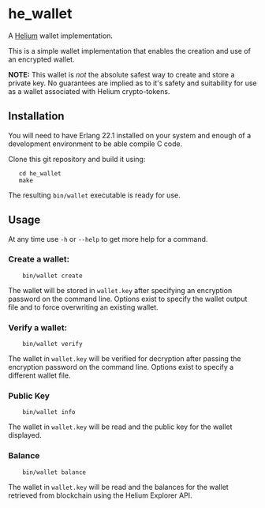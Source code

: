 # he_wallet

A [Helium](https://helium.com) wallet implementation.

This is a simple wallet implementation that enables the creation and
use of an encrypted wallet.

**NOTE:** This wallet is _not_ the absolute safest way to create and
store a private key. No guarantees are implied as to it's safety and
suitability for use as a wallet associated with Helium crypto-tokens.

## Installation

You will need to have Erlang 22.1 installed on your system and enough
of a development environment to be able compile C code.

Clone this git repository and build it using:

```
   cd he_wallet
   make
```

The resulting `bin/wallet` executable is ready for use.

## Usage

At any time use `-h` or `--help` to get more help for a command.

### Create a wallet:

```
    bin/wallet create
```

The wallet will be stored in `wallet.key` after specifying an
encryption password on the command line. Options exist to specify the
wallet output file and to force overwriting an existing wallet.

### Verify a wallet:

```
    bin/wallet verify
```

The wallet in `wallet.key` will be verified for decryption after
passing the encryption password on the command line. Options exist to
specify a different wallet file.

### Public Key

```
    bin/wallet info
```

The wallet in `wallet.key` will be read and the public key for the
wallet displayed.


### Balance

```
    bin/wallet balance
```

The wallet in `wallet.key` will be read and the balances for the
wallet retrieved from blockchain using the Helium Explorer API.
